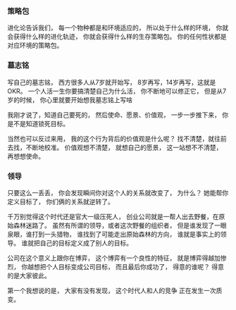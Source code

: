 ### 策略包
进化论告诉我们，
每一个物种都是和环境适应的，
所以处于什么样的环境，
你就会获得什么样的进化轨迹，
你就会获得什么样的生存策略包。
你的任何性状都是对应环境的策略包。

### 墓志铭
写自己的墓志铭，
西方很多人从7岁就开始写，
8岁再写，14岁再写，这就是OKR。
一个人活一生你要搞清楚自己为什么活，
你不断地可以修正它，
但是从7岁的时候，
你心里就要开始想我墓志铭上写啥

我刚才说了，知道自己要死的，
然后使命、愿景、价值观，
一步一步推下来，
你是不是知道锁死目标。

当然也可以反过来用，
我的这个行为背后的价值观是什么呢？
找不清楚，就往前去找，不断地校准。
价值观想不清楚，
就想自己的愿景，
这一站想不不清楚，
再想想使命。

### 领导
只要这么一丢丢，
你会发现瞬间你对这个人的关系就改变了，
为什么？
她能帮你定义目标了，
你们俩的关系就逆转了。

千万别觉得这个时代还是官大一级压死人，
创业公司就是一帮人出去野餐，在原始森林迷路了。
虽然有所谓的领导，或者这次野餐的组织者，
但是谁发现了一眼泉眼，谁打到一头猎物，
谁找到了可能走出原始森林的方向，
谁就是事实上的领导。
谁就把自己的目标定义成了别人的目标。

公司在这个意义上跟你在博弈，
这个博弈有一个良性的特征，
就是博弈得越加惨烈，
你越想把个人目标变成公司目标，
而且最后你成功了，
得意的谁呢？
得意的是大家彼此。

第一个我想说的是，
大家有没有发现，
这个时代人和人的竞争
正在发生一次质变。

